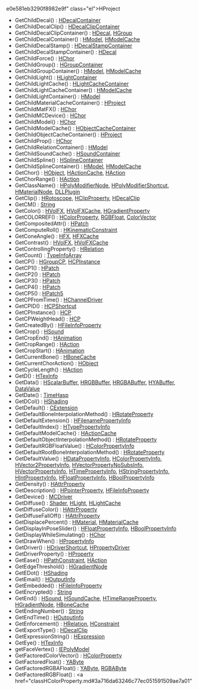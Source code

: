 e0e581eb3290f8982e9f" class="el">HProject</a>
- GetChildDecal() : <a href="classHDecalContainer.md#507bcee632ccbeeb11b8acfc4e3663bf" class="el">HDecalContainer</a>
- GetChildDecalClip() : <a href="classHDecalClipContainer.md#c1bcf665552b6982e89b7184f3f7c99d" class="el">HDecalClipContainer</a>
- GetChildDecalClipContainer() : <a href="classHDecal.md#c0573b3e1e96aa5e6275d0da484f86bf" class="el">HDecal</a>, <a href="classHGroup.md#c0573b3e1e96aa5e6275d0da484f86bf" class="el">HGroup</a>
- GetChildDecalContainer() : <a href="classHModel.md#5d06968c9ed87e4d5a8956df5feb005b" class="el">HModel</a>, <a href="classHModelCache.md#5d06968c9ed87e4d5a8956df5feb005b" class="el">HModelCache</a>
- GetChildDecalStamp() : <a href="classHDecalStampContainer.md#56aa4a465fa92cb5d268a4e35540a0a0" class="el">HDecalStampContainer</a>
- GetChildDecalStampContainer() : <a href="classHDecal.md#ca675030347e63b69583c1e35ea8b2c2" class="el">HDecal</a>
- GetChildForce() : <a href="classHChor.md#03571d14efc852f2078d24052a0c3254" class="el">HChor</a>
- GetChildGroup() : <a href="classHGroupContainer.md#aa316e953d7fba1cbf689a03da0961e3" class="el">HGroupContainer</a>
- GetChildGroupContainer() : <a href="classHModel.md#57fb59ebac9c3df87f0abb9121fabc37" class="el">HModel</a>, <a href="classHModelCache.md#57fb59ebac9c3df87f0abb9121fabc37" class="el">HModelCache</a>
- GetChildLight() : <a href="classHLightContainer.md#2079fc4a3fe32b023ddd8abc34cb7f3d" class="el">HLightContainer</a>
- GetChildLightCache() : <a href="classHLightCacheContainer.md#1c0acf5b542fbf0ea4476c750f1b11d9" class="el">HLightCacheContainer</a>
- GetChildLightCacheContainer() : <a href="classHModelCache.md#99bb574cd972147c2586bf1d5f73f3ca" class="el">HModelCache</a>
- GetChildLightContainer() : <a href="classHModel.md#f5f8b0c31349a2b856a4ab6f2d4f5351" class="el">HModel</a>
- GetChildMaterialCacheContainer() : <a href="classHProject.md#52f003383b557df15780e435166e1dc8" class="el">HProject</a>
- GetChildMatFX() : <a href="classHChor.md#54fcffa6d876acf05847718c104b1c64" class="el">HChor</a>
- GetChildMCDevice() : <a href="classHChor.md#83c1f9ef24cee16709140983b98be4df" class="el">HChor</a>
- GetChildModel() : <a href="classHChor.md#46fe186652bb3db3b91c8c88ec5c6897" class="el">HChor</a>
- GetChildModelCache() : <a href="classHObjectCacheContainer.md#6f40c55f712a4b6ada9e0c2b59db59e0" class="el">HObjectCacheContainer</a>
- GetChildObjectCacheContainer() : <a href="classHProject.md#3dbd0ec4d4d3cd42582654935125b876" class="el">HProject</a>
- GetChildProp() : <a href="classHChor.md#ba19233c67df687486e1e7ab33470201" class="el">HChor</a>
- GetChildRelationContainer() : <a href="classHModel.md#e984d3777d6462a9b978026f718c7326" class="el">HModel</a>
- GetChildSoundCache() : <a href="classHSoundContainer.md#0c9cc64d2ef866aab1de64c202883495" class="el">HSoundContainer</a>
- GetChildSpline() : <a href="classHSplineContainer.md#d714aa34e4591aa8a91922a2565651aa" class="el">HSplineContainer</a>
- GetChildSplineContainer() : <a href="classHModel.md#e32d1fd7088adfc7096bb1469089546f" class="el">HModel</a>, <a href="classHModelCache.md#e32d1fd7088adfc7096bb1469089546f" class="el">HModelCache</a>
- GetChor() : <a href="classHObject.md#3712f9fe6343f54d507bf46f0976750f" class="el">HObject</a>, <a href="classHActionCache.md#3712f9fe6343f54d507bf46f0976750f" class="el">HActionCache</a>, <a href="classHAction.md#3712f9fe6343f54d507bf46f0976750f" class="el">HAction</a>
- GetChorRange() : <a href="classHAction.md#8818897e3c55a8607f424ed6b3d29dde" class="el">HAction</a>
- GetClassName() : <a href="classHPolyModifierNode.md#faa943acf7066d63ea9ac4e11ff85d67" class="el">HPolyModifierNode</a>, <a href="classHPolyModifierShortcut.md#faa943acf7066d63ea9ac4e11ff85d67" class="el">HPolyModifierShortcut</a>, <a href="classHMaterialNode.md#faa943acf7066d63ea9ac4e11ff85d67" class="el">HMaterialNode</a>, <a href="classDLLPlugin.md#faa943acf7066d63ea9ac4e11ff85d67" class="el">DLLPlugin</a>
- GetClip() : <a href="classHRotoscope.md#4099b93fbb1994b7ba7326f91b04bc5b" class="el">HRotoscope</a>, <a href="classHClipProperty.md#4099b93fbb1994b7ba7326f91b04bc5b" class="el">HClipProperty</a>, <a href="classHDecalClip.md#4099b93fbb1994b7ba7326f91b04bc5b" class="el">HDecalClip</a>
- GetCM() : <a href="classString.md#3a031410e6cca3a20cb73863b4a9f485" class="el">String</a>
- GetColor() : <a href="classHVolFX.md#a356b04322d3bf7aab1603877fb41c86" class="el">HVolFX</a>, <a href="classHVolFXCache.md#a356b04322d3bf7aab1603877fb41c86" class="el">HVolFXCache</a>, <a href="classHGradientProperty.md#dd36a5e0dc173f017552b0de526a9c9b" class="el">HGradientProperty</a>
- GetCOLORREF() : <a href="classHColorProperty.md#2e039378f2c428024241d2407189a3cd" class="el">HColorProperty</a>, <a href="classRGBFloat.md#2e039378f2c428024241d2407189a3cd" class="el">RGBFloat</a>, <a href="classColorVector.md#2e039378f2c428024241d2407189a3cd" class="el">ColorVector</a>
- GetCompositedAttr() : <a href="classHPatch.md#6b3726bff1e331be4b9c2c3b524c9dcc" class="el">HPatch</a>
- GetComputeRoll() : <a href="classHKinematicConstraint.md#622a0e584ce0535e74f4a61c30eb0eeb" class="el">HKinematicConstraint</a>
- GetConeAngle() : <a href="classHFX.md#bf608352a135e1e57c2cfdea0e44180d" class="el">HFX</a>, <a href="classHFXCache.md#bf608352a135e1e57c2cfdea0e44180d" class="el">HFXCache</a>
- GetContrast() : <a href="classHVolFX.md#df8714f76967f516090b5434e67340d8" class="el">HVolFX</a>, <a href="classHVolFXCache.md#df8714f76967f516090b5434e67340d8" class="el">HVolFXCache</a>
- GetControllingProperty() : <a href="classHRelation.md#4d5e502023798c4bd76500181e4930e3" class="el">HRelation</a>
- GetCount() : <a href="classTypeInfoArray.md#8d99671fb9af5f4eb292b2c60d3d7618" class="el">TypeInfoArray</a>
- GetCP() : <a href="classHGroupCP.md#4019bddef6ba94389b5716cb4bbac192" class="el">HGroupCP</a>, <a href="classHCPInstance.md#4019bddef6ba94389b5716cb4bbac192" class="el">HCPInstance</a>
- GetCP1() : <a href="classHPatch.md#b716164adb550a7eababd9e76d1d2198" class="el">HPatch</a>
- GetCP2() : <a href="classHPatch.md#35ee595eaae9c809fefce48b3f6bf528" class="el">HPatch</a>
- GetCP3() : <a href="classHPatch.md#1cb01deb602779376f234844db81d9be" class="el">HPatch</a>
- GetCP4() : <a href="classHPatch.md#3aa897e1362c3ef314a541548c159ce7" class="el">HPatch</a>
- GetCP5() : <a href="classHPatch5.md#710472d5fefd8fc24370df0ba54af6d6" class="el">HPatch5</a>
- GetCPFromTime() : <a href="classHChannelDriver.md#d25322fe3bd5c37b8f80dfe660042b4a" class="el">HChannelDriver</a>
- GetCPID() : <a href="classHCPShortcut.md#b0cbb7b829751eba1b9cc111941e7f99" class="el">HCPShortcut</a>
- GetCPInstance() : <a href="classHCP.md#7865fada16f6a898fce28898725433a8" class="el">HCP</a>
- GetCPWeightHead() : <a href="classHCP.md#b9300b66ce7313bfb87ecde54fa926fb" class="el">HCP</a>
- GetCreatedBy() : <a href="classHFileInfoProperty.md#832685f6374dddce52c82bd13ed329bb" class="el">HFileInfoProperty</a>
- GetCrop() : <a href="classHSound.md#3a46e0ccab91bb853f4712ee5f29e23b" class="el">HSound</a>
- GetCropEnd() : <a href="classHAnimation.md#f5c2ac86ce2dd987405e52d8e868ea87" class="el">HAnimation</a>
- GetCropRange() : <a href="classHAction.md#b3abbad58461c6cfc86329653f2898ec" class="el">HAction</a>
- GetCropStart() : <a href="classHAnimation.md#793babe0c0171fc1141e799ba091952d" class="el">HAnimation</a>
- GetCurrentBone() : <a href="classHBoneCache.md#db4a871cefb6385afcb3e7779e9539b0" class="el">HBoneCache</a>
- GetCurrentChorAction() : <a href="classHObject.md#836af377f3b1c132519a40fe335d3573" class="el">HObject</a>
- GetCycleLength() : <a href="classHAction.md#42f504c5e5a475c8eff8a65482e0f52b" class="el">HAction</a>
- GetD() : <a href="classHTexInfo.md#b8b65b65056e668b5ea75fe6924c7d52" class="el">HTexInfo</a>
- GetData() : <a href="classHScalarBuffer.md#0d8d80e83c37f330460175a261e91967" class="el">HScalarBuffer</a>, <a href="classHRGBBuffer.md#0d8d80e83c37f330460175a261e91967" class="el">HRGBBuffer</a>, <a href="classHRGBABuffer.md#0d8d80e83c37f330460175a261e91967" class="el">HRGBABuffer</a>, <a href="classHYABuffer.md#0d8d80e83c37f330460175a261e91967" class="el">HYABuffer</a>, <a href="classDataValue.md#af6880ba6c41dcbb683182f9a7afcd99" class="el">DataValue</a>
- GetDate() : <a href="classTimeHasp.md#4bcfa181f134dab3f37fd3938553f3bd" class="el">TimeHasp</a>
- GetDCol() : <a href="classHShading.md#2ddbe46dc3c24c9bdcd96322e4fe4aa3" class="el">HShading</a>
- GetDefault() : <a href="classCExtension.md#1d0ad8c7101a434bb4ee6896a5969fef" class="el">CExtension</a>
- GetDefaultBoneInterpolationMethod() : <a href="classHRotateProperty.md#be9de08bf5b00769d59d68c3b473dfe3" class="el">HRotateProperty</a>
- GetDefaultExtension() : <a href="classHFilenamePropertyInfo.md#7130e4fcc66c1741f2968c49cfce4637" class="el">HFilenamePropertyInfo</a>
- GetDefaultIndex() : <a href="classHTypePropertyInfo.md#f9709d7eb0070af37c7bd907b29c8ab9" class="el">HTypePropertyInfo</a>
- GetDefaultModelCache() : <a href="classHActionCache.md#db00f92491d5a9c0975fe5732b7dbe4a" class="el">HActionCache</a>
- GetDefaultObjectInterpolationMethod() : <a href="classHRotateProperty.md#047198333222b0ff74eae96bb59f4750" class="el">HRotateProperty</a>
- GetDefaultRGBFloatValue() : <a href="classHColorPropertyInfo.md#2e857d54199f1bb62af3727850634a8b" class="el">HColorPropertyInfo</a>
- GetDefaultRootBoneInterpolationMethod() : <a href="classHRotateProperty.md#5ee4180aa44e1bff730283e0a0f3d176" class="el">HRotateProperty</a>
- GetDefaultValue() : <a href="classHDataPropertyInfo.md#1c6b0608d991369c384116941cfeef02" class="el">HDataPropertyInfo</a>, <a href="classHColorPropertyInfo.md#1c6b0608d991369c384116941cfeef02" class="el">HColorPropertyInfo</a>, <a href="classHVector2PropertyInfo.md#1c6b0608d991369c384116941cfeef02" class="el">HVector2PropertyInfo</a>, <a href="classHVectorPropertyNoSubsInfo.md#1c6b0608d991369c384116941cfeef02" class="el">HVectorPropertyNoSubsInfo</a>, <a href="classHVectorPropertyInfo.md#1c6b0608d991369c384116941cfeef02" class="el">HVectorPropertyInfo</a>, <a href="classHTimePropertyInfo.md#1c6b0608d991369c384116941cfeef02" class="el">HTimePropertyInfo</a>, <a href="classHStringPropertyInfo.md#1c6b0608d991369c384116941cfeef02" class="el">HStringPropertyInfo</a>, <a href="classHIntPropertyInfo.md#1c6b0608d991369c384116941cfeef02" class="el">HIntPropertyInfo</a>, <a href="classHFloatPropertyInfo.md#1c6b0608d991369c384116941cfeef02" class="el">HFloatPropertyInfo</a>, <a href="classHBoolPropertyInfo.md#1c6b0608d991369c384116941cfeef02" class="el">HBoolPropertyInfo</a>
- GetDensity() : <a href="classHAttrProperty.md#8df6e91d957412d570ca7eb985861a3a" class="el">HAttrProperty</a>
- GetDescription() : <a href="classHPointerProperty.md#c52a72dbe238119913484df41bff8842" class="el">HPointerProperty</a>, <a href="classHFileInfoProperty.md#c52a72dbe238119913484df41bff8842" class="el">HFileInfoProperty</a>
- GetDevice() : <a href="classMCDriver.md#720bcf8e601f3ed7e562438887ce8969" class="el">MCDriver</a>
- GetDiffuse() : <a href="classShader.md#ca95022c7094c9e0255480e48eca9dec" class="el">Shader</a>, <a href="classHLight.md#75d44c7c54551f25270529c9e66469fc" class="el">HLight</a>, <a href="classHLightCache.md#75d44c7c54551f25270529c9e66469fc" class="el">HLightCache</a>
- GetDiffuseColor() : <a href="classHAttrProperty.md#2699c2805f2bb142359abd74fe85297b" class="el">HAttrProperty</a>
- GetDiffuseFallOff() : <a href="classHAttrProperty.md#44561a878f10c78d37b16190eeeb7d46" class="el">HAttrProperty</a>
- GetDisplacePercent() : <a href="classHMaterial.md#191bdecbfa98b866ba493ad85548d5b8" class="el">HMaterial</a>, <a href="classHMaterialCache.md#191bdecbfa98b866ba493ad85548d5b8" class="el">HMaterialCache</a>
- GetDisplayInPoseSlider() : <a href="classHFloatPropertyInfo.md#ccba75d43edf111d6b33591f3b1c1814" class="el">HFloatPropertyInfo</a>, <a href="classHBoolPropertyInfo.md#ccba75d43edf111d6b33591f3b1c1814" class="el">HBoolPropertyInfo</a>
- GetDisplayWhileSimulating() : <a href="classHChor.md#771141932779962d1216256f266843e4" class="el">HChor</a>
- GetDrawWhen() : <a href="classHPropertyInfo.md#4df6d0366bb8d5a8d632f42996e5da3b" class="el">HPropertyInfo</a>
- GetDriver() : <a href="classHDriverShortcut.md#0e55ce9f7f49e0609606104a5fe9d62e" class="el">HDriverShortcut</a>, <a href="classHPropertyDriver.md#0e55ce9f7f49e0609606104a5fe9d62e" class="el">HPropertyDriver</a>
- GetDriverProperty() : <a href="classHProperty.md#361bdbb10b12db23b670784af8950de4" class="el">HProperty</a>
- GetEase() : <a href="classHPathConstraint.md#881b1a7878a567448aee6589e2ee13fb" class="el">HPathConstraint</a>, <a href="classHAction.md#881b1a7878a567448aee6589e2ee13fb" class="el">HAction</a>
- GetEdgeThreshold() : <a href="classHGradientNode.md#be74706c18fb35a08fefc22ff2bc5344" class="el">HGradientNode</a>
- GetEDot() : <a href="classHShading.md#469fd4c9c7f6f1280884dd6c70b13e75" class="el">HShading</a>
- GetEmail() : <a href="classHOutputInfo.md#d47477c31bdbf9e9e767226b758316f6" class="el">HOutputInfo</a>
- GetEmbedded() : <a href="classHFileInfoProperty.md#bab1a1d28e1c324cd6e7c704f9118bea" class="el">HFileInfoProperty</a>
- GetEncrypted() : <a href="classString.md#fd981c6d40fa6ee189ffaaed9c240155" class="el">String</a>
- GetEnd() : <a href="classHSound.md#eaea84cb0d49827aebc23dc5ce16d498" class="el">HSound</a>, <a href="classHSoundCache.md#eaea84cb0d49827aebc23dc5ce16d498" class="el">HSoundCache</a>, <a href="classHTimeRangeProperty.md#eaea84cb0d49827aebc23dc5ce16d498" class="el">HTimeRangeProperty</a>, <a href="classHGradientNode.md#eaea84cb0d49827aebc23dc5ce16d498" class="el">HGradientNode</a>, <a href="classHBoneCache.md#eaea84cb0d49827aebc23dc5ce16d498" class="el">HBoneCache</a>
- GetEndingNumber() : <a href="classString.md#a13d580516bc1cfa2ec4499ab72ecf47" class="el">String</a>
- GetEndTime() : <a href="classHOutputInfo.md#28d861bf7d1dd4f042ae2dd27e018dc3" class="el">HOutputInfo</a>
- GetEnforcement() : <a href="classHRelation.md#bcd1a90e42481d40065ae6902f7eefd1" class="el">HRelation</a>, <a href="classHConstraint.md#bcd1a90e42481d40065ae6902f7eefd1" class="el">HConstraint</a>
- GetExportType() : <a href="classHDecalClip.md#525cfd59a92b64ab1980241630ea60cf" class="el">HDecalClip</a>
- GetExpressionString() : <a href="classHExpression.md#3912c3a4319307568f9f3778efcfdfce" class="el">HExpression</a>
- GetEye() : <a href="classHTexInfo.md#e3f0d42e63cdf8560045cd9b7fd60afb" class="el">HTexInfo</a>
- getFaceVertex() : <a href="classIEPolyModel.md#fc47a538eb2a94e3fde8b62d6f012a35" class="el">IEPolyModel</a>
- GetFactoredColorVector() : <a href="classHColorProperty.md#1961b900ac804c0c854314bd5ee83a57" class="el">HColorProperty</a>
- GetFactoredFloat() : <a href="classYAByte.md#b8454ebbd52c20bd6eb0319e1043bb23" class="el">YAByte</a>
- GetFactoredRGBAFloat() : <a href="classYAByte.md#93e0d19b981a2284db1c05d534aeffa2" class="el">YAByte</a>, <a href="classRGBAByte.md#93e0d19b981a2284db1c05d534aeffa2" class="el">RGBAByte</a>
- GetFactoredRGBFloat() : <a href="classHColorProperty.md#3a716da63246c77ec051591509ae7a01" 